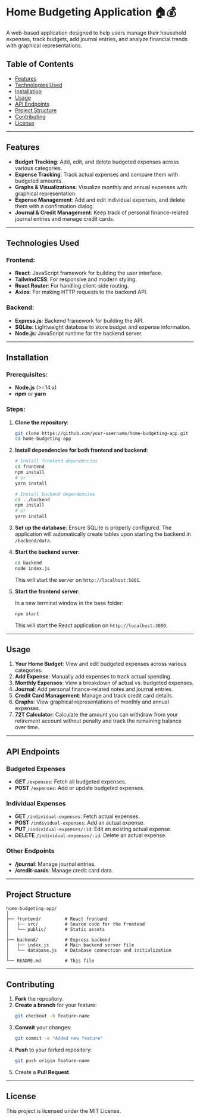 # Home Budgeting Application 🏠💰

A web-based application designed to help users manage their household expenses, track budgets, add journal entries, and analyze financial trends with graphical representations.

## Table of Contents

- [Features](#features)
- [Technologies Used](#technologies-used)
- [Installation](#installation)
- [Usage](#usage)
- [API Endpoints](#api-endpoints)
- [Project Structure](#project-structure)
- [Contributing](#contributing)
- [License](#license)

---

## Features

- **Budget Tracking**: Add, edit, and delete budgeted expenses across various categories.
- **Expense Tracking**: Track actual expenses and compare them with budgeted amounts.
- **Graphs & Visualizations**: Visualize monthly and annual expenses with graphical representation.
- **Expense Management**: Add and edit individual expenses, and delete them with a confirmation dialog.
- **Journal & Credit Management**: Keep track of personal finance-related journal entries and manage credit cards.

---

## Technologies Used

### Frontend:

- **React**: JavaScript framework for building the user interface.
- **TailwindCSS**: For responsive and modern styling.
- **React Router**: For handling client-side routing.
- **Axios**: For making HTTP requests to the backend API.

### Backend:

- **Express.js**: Backend framework for building the API.
- **SQLite**: Lightweight database to store budget and expense information.
- **Node.js**: JavaScript runtime for the backend server.

---

## Installation

### Prerequisites:

- **Node.js** (>=14.x)
- **npm** or **yarn**

### Steps:

1. **Clone the repository**:

   ```bash
   git clone https://github.com/your-username/home-budgeting-app.git
   cd home-budgeting-app
   ```

2. **Install dependencies for both frontend and backend**:

   ```bash
   # Install frontend dependencies
   cd frontend
   npm install
   # or
   yarn install

   # Install backend dependencies
   cd ../backend
   npm install
   # or
   yarn install
   ```

3. **Set up the database**:
   Ensure SQLite is properly configured. The application will automatically create tables upon starting the backend in `/backend/data`.

4. **Start the backend server**:

   ```bash
   cd backend
   node index.js
   ```

   This will start the server on `http://localhost:5001`.

5. **Start the frontend server**:

   In a new terminal window in the base folder:

   ```bash
   npm start
   ```

   This will start the React application on `http://localhost:3000`.

---

## Usage

1. **Your Home Budget**: View and edit budgeted expenses across various categories.
2. **Add Expense**: Manually add expenses to track actual spending.
3. **Monthly Expenses**: View a breakdown of actual vs. budgeted expenses.
4. **Journal**: Add personal finance-related notes and journal entries.
5. **Credit Card Management**: Manage and track credit card details.
6. **Graphs**: View graphical representations of monthly and annual expenses.
7. **72T Calculator**: Calculate the amount you can withdraw from your retirement account without penalty and track the remaining balance over time.

---

## API Endpoints

### Budgeted Expenses

- **GET** `/expenses`: Fetch all budgeted expenses.
- **POST** `/expenses`: Add or update budgeted expenses.

### Individual Expenses

- **GET** `/individual-expenses`: Fetch actual expenses.
- **POST** `/individual-expenses`: Add an actual expense.
- **PUT** `/individual-expenses/:id`: Edit an existing actual expense.
- **DELETE** `/individual-expenses/:id`: Delete an actual expense.

### Other Endpoints

- **/journal**: Manage journal entries.
- **/credit-cards**: Manage credit card data.

---

## Project Structure

```
home-budgeting-app/
│
├── frontend/         # React frontend
│   ├── src/          # Source code for the frontend
│   └── public/       # Static assets
│
├── backend/          # Express backend
│   ├── index.js      # Main backend server file
│   └── database.js   # Database connection and initialization
│
└── README.md         # This file
```

---

## Contributing

1. **Fork** the repository.
2. **Create a branch** for your feature:
   ```bash
   git checkout -b feature-name
   ```
3. **Commit** your changes:
   ```bash
   git commit -m "Added new feature"
   ```
4. **Push** to your forked repository:
   ```bash
   git push origin feature-name
   ```
5. Create a **Pull Request**.

---

## License

This project is licensed under the MIT License.
